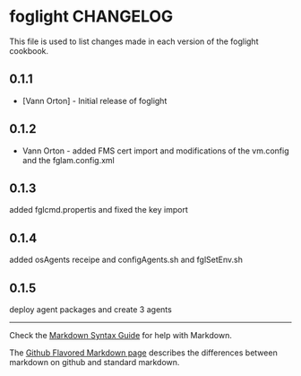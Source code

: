 foglight CHANGELOG
==================

This file is used to list changes made in each version of the foglight cookbook.

0.1.1
-----
- [Vann Orton] - Initial release of foglight

0.1.2
-----

- Vann Orton - added FMS cert import and modifications of the vm.config and the fglam.config.xml

0.1.3
-----

added fglcmd.propertis and fixed the key import

0.1.4
-----

added osAgents receipe and configAgents.sh and fglSetEnv.sh

0.1.5
------

deploy agent packages and create 3 agents

- - -
Check the [Markdown Syntax Guide](http://daringfireball.net/projects/markdown/syntax) for help with Markdown.

The [Github Flavored Markdown page](http://github.github.com/github-flavored-markdown/) describes the differences between markdown on github and standard markdown.
